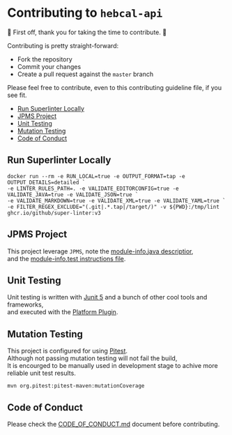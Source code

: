 # Contributing to `hebcal-api`

:clap: First off, thank you for taking the time to contribute. :clap:

Contributing is pretty straight-forward:

- Fork the repository
- Commit your changes
- Create a pull request against the `master` branch

Please feel free to contribute, even to this contributing guideline file, if you see fit.

- [Run Superlinter Locally](#run-superlinter-locally)
- [JPMS Project](#jpms-project)
- [Unit Testing](#unit-testing)
- [Mutation Testing](#mutation-testing)
- [Code of Conduct](#code-of-conduct)

## Run Superlinter Locally

```shell
docker run --rm -e RUN_LOCAL=true -e OUTPUT_FORMAT=tap -e OUTPUT_DETAILS=detailed `
-e LINTER_RULES_PATH=. -e VALIDATE_EDITORCONFIG=true -e VALIDATE_JAVA=true -e VALIDATE_JSON=true `
-e VALIDATE_MARKDOWN=true -e VALIDATE_XML=true -e VALIDATE_YAML=true `
-e FILTER_REGEX_EXCLUDE="(.git|.*.tap|/target/)" -v ${PWD}:/tmp/lint ghcr.io/github/super-linter:v3
```

## JPMS Project

This project leverage `JPMS`, note the [module-info.java descriptior](../src/main/java/module-info.java),</br>
and the [module-info.test instructions file](../src/test/java/module-info.test).

## Unit Testing

Unit testing is written with [Junit 5](https://junit.org/junit5/) and a bunch of other cool tools and frameworks,</br>
and executed with the [Platform Plugin](https://github.com/sormuras/junit-platform-maven-plugin).

## Mutation Testing

This project is configured for using [Pitest](https://pitest.org/).</br>
Although not passing mutation testing will not fail the build,</br>
It is encourged to be manually used in development stage to achive more reliable unit test results.

```shell
mvn org.pitest:pitest-maven:mutationCoverage
```

## Code of Conduct

Please check the [CODE_OF_CONDUCT.md](CODE_OF_CONDUCT.md) document before contributing.
